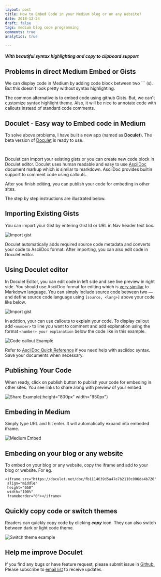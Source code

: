 ```yaml
---
layout: post
title: How to Embed Code in your Medium blog or on any Website?
date: 2018-12-24
draft: false
tags: medium blog code programming
comments: true
analytics: true

---
```


#### *With beautiful syntax highlighting and copy to clipboard support*

## Problems in direct Medium Embed or Gists

We can display code in Medium by adding code block  between two ``` (s). But this doesn't look pretty without syntax highlighting.

The common alternative is to embed code using github Gists. But, we can't customize syntax highlight theme. Also, it will be nice to annotate code with callouts instead of standard code comments.



## Doculet - Easy way to Embed code in Medium

To solve above problems, I have built a new app (named as  **Doculet**). The beta version of  [Doculet](https://doculet.net/about) is ready to use.

<br>

Doculet can import your existing gists or you can create new code block in Doculet editor. Doculet uses human readable and easy to use [AsciiDoc](https://asciidoctor.org/docs/asciidoc-syntax-quick-reference/#source-code) document markup which is similar to markdown. AsciiDoc provides builtin support to comment code using callouts. 

After you finish editing, you can publish your code for embeding in other sites. 

The step by step instructions are illustrated below.

## Importing Existing Gists 

You can import your Gist by entering Gist Id or URL in Nav header text box.



![Import gist](https://raw.githubusercontent.com/erajasekar/erajasekar.github.io/master/assets/images/doculet-intro/gist-import.gif)



Doculet automatically adds required source code metadata and converts your code to AsciiDoc format. After importing, you can also edit code in Doculet editor.

## Using Doculet editor

In Doculet Editor, you can edit code in left side and see live preview in right side. You should use AsciiDoc format for editing which is [very similiar](https://asciidoctor.org/docs/asciidoc-vs-markdown/) to Markdown language. You can simply include source code between two `——` and define source code language using `[source, <lang>]` above your code like below.

![Import gist](https://raw.githubusercontent.com/erajasekar/erajasekar.github.io/master/assets/images/doculet-intro/doculet-editor.gif)



In addtion, your can use callouts to explain your code. To display callout add `<number>` to line you want to comment and add explanation using the format `<number> your explanation` below the code like in this example.

![Code callout Example](https://raw.githubusercontent.com/erajasekar/erajasekar.github.io/master/assets/images/doculet-intro/doculet-editor-callout.png)



Refer to [AsciiDoc Quick Reference](https://asciidoctor.org/docs/asciidoc-syntax-quick-reference/#source-code) if you need help with asciidoc syntax. Save your documents when necessary.



## Publishing Your Code

When ready, click on publish button to publish your code for embeding in other sites. You see links to share along with preview of your embed. 

![Share Example](https://raw.githubusercontent.com/erajasekar/erajasekar.github.io/master/assets/images/doculet-intro/share-example3.png){:height="800px" width="850px"}

## Embeding in Medium

Simply type URL and hit enter. It will automatically expand into embeded iframe.

![Medium Embed](https://www.dropbox.com/s/52kcrh91qrdsuuj/embed-demo.gif?raw=1)



## Embeding on your blog or any website

To embed on your blog or any website, copy the iframe and add to your blog or website. For eg.

```
<iframe src="https://doculet.net/doc/fb1114639d5a47e7b2110c006da4b720"
 align="middle"
 height="650"
 width="100%"
 frameborder="0"></iframe> 
```



## Quickly copy code or switch themes

Readers can quickly copy code by clicking ***copy*** icon. They can also switch between dark or light code theme.

![Switch theme example](https://www.dropbox.com/s/m39wgvi8dagjl7u/theme-select-demo.gif?raw=1)

## Help me improve Doculet

If you find any bugs or have feature request, please submit issue in [Github.](https://github.com/erajasekar/doculet/issues) Please subscribe to [email list](http://eepurl.com/dI-8Ur) to receive updates.



